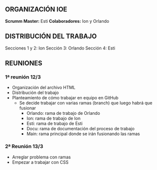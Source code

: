 ## ORGANIZACIÓN IOE
**Scrumm Master:** Esti
**Colaboradores:** Ion y Orlando

## DISTRIBUCIÓN DEL TRABAJO
Secciones 1 y 2: Ion
Sección 3: Orlando
Sección 4: Esti

## REUNIONES
### 1ª reunión 12/3
- Organización del archivo HTML 
- Distribución del trabajo
- Planteamiento de cómo trabajar en equipo en GitHub
    - Se decide trabajar con varias ramas (branch) que luego habrá que fusionar
        - Orlando: rama de trabajo de Orlando
        - Ion: rama de trabajo de Ion
        - Esti: rama de trabajo de Esti
        - Docu: rama de documentación del proceso de trabajo
        - Main: rama principal donde se irán fusionando las ramas

### 2ª Reunión 13/3
- Arreglar problema con ramas
- Empezar a trabajar con CSS